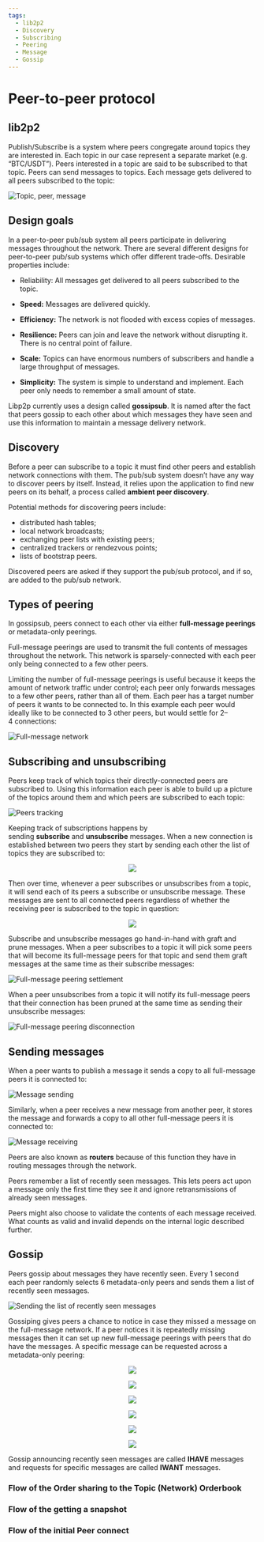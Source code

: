 ```yaml
---
tags:
  - lib2p2
  - Discovery
  - Subscribing
  - Peering
  - Message
  - Gossip
---
```


# Peer-to-peer protocol

## lib2p2

Publish/Subscribe is a system where peers congregate around topics they are interested in. Each topic in our case represent a separate market (e.g. “BTC/USDT”). Peers interested in a topic are said to be subscribed to that topic. Peers can send messages to topics. Each message gets delivered to all peers subscribed to the topic:

![Topic, peer, message](../static/img/image1.png)

## Design goals

In a peer-to-peer pub/sub system all peers participate in delivering messages throughout the network. There are several different designs for peer-to-peer pub/sub systems which offer different trade-offs. Desirable properties include:
- Reliability: All messages get delivered to all peers subscribed to the topic.

- **Speed:** Messages are delivered quickly.
- **Efficiency:** The network is not flooded with excess copies of messages.
- **Resilience:** Peers can join and leave the network without disrupting it. There is no central point of failure.
- **Scale:** Topics can have enormous numbers of subscribers and handle a large throughput of messages.
- **Simplicity:** The system is simple to understand and implement. Each peer only needs to remember a small amount of state.

Libp2p currently uses a design called **gossipsub**. It is named after the fact that peers gossip to each other about which messages they have seen and use this information to maintain a message delivery network.

## Discovery

Before a peer can subscribe to a topic it must find other peers and establish network connections with them. The pub/sub system doesn’t have any way to discover peers by itself. Instead, it relies upon the application to find new peers on its behalf, a process called **ambient peer discovery**.

Potential methods for discovering peers include:

- distributed hash tables;
- local network broadcasts;
- exchanging peer lists with existing peers;
- centralized trackers or rendezvous points;
- lists of bootstrap peers.

Discovered peers are asked if they support the pub/sub protocol, and if so, are added to the pub/sub network.

## Types of peering

In gossipsub, peers connect to each other via either **full-message peerings** or metadata-only peerings.

Full-message peerings are used to transmit the full contents of messages throughout the network. This network is sparsely-connected with each peer only being connected to a few other peers. 

Limiting the number of full-message peerings is useful because it keeps the amount of network traffic under control; each peer only forwards messages to a few other peers, rather than all of them. Each peer has a target number of peers it wants to be connected to. In this example each peer would ideally like to be connected to 3 other peers, but would settle for 2–4 connections:

![Full-message network](../static/img/image2.png)

## Subscribing and unsubscribing

Peers keep track of which topics their directly-connected peers are subscribed to. Using this information each peer is able to build up a picture of the topics around them and which peers are subscribed to each topic:

![Peers tracking](../static/img/image3.png)

Keeping track of subscriptions happens by sending **subscribe** and **unsubscribe** messages. When a new connection is established between two peers they start by sending each other the list of topics they are subscribed to:

<p align="center">
  <img src="../static/img/image4.png" />
</p>

Then over time, whenever a peer subscribes or unsubscribes from a topic, it will send each of its peers a subscribe or unsubscribe message. These messages are sent to all connected peers regardless of whether the receiving peer is subscribed to the topic in question:

<p align="center">
  <img src="../static/img/image5.png" />
</p>

Subscribe and unsubscribe messages go hand-in-hand with graft and prune messages. When a peer subscribes to a topic it will pick some peers that will become its full-message peers for that topic and send them graft messages at the same time as their subscribe messages:

![Full-message peering settlement](../static/img/image6.png)

When a peer unsubscribes from a topic it will notify its full-message peers that their connection has been pruned at the same time as sending their unsubscribe messages:

![Full-message peering disconnection](../static/img/image7.png)

## Sending messages

When a peer wants to publish a message it sends a copy to all full-message peers it is connected to:

![Message sending](../static/img/image8.png)

Similarly, when a peer receives a new message from another peer, it stores the message and forwards a copy to all other full-message peers it is connected to:

![Message receiving](../static/img/image9.png)

Peers are also known as **routers** because of this function they have in routing messages through the network.

Peers remember a list of recently seen messages. This lets peers act upon a message only the first time they see it and ignore retransmissions of already seen messages.

Peers might also choose to validate the contents of each message received. What counts as valid and invalid depends on the internal logic described further.

## Gossip

Peers gossip about messages they have recently seen. Every 1 second each peer randomly selects 6 metadata-only peers and sends them a list of recently seen messages.

![Sending the list of recently seen messages](../static/img/image10.png)

Gossiping gives peers a chance to notice in case they missed a message on the full-message network. If a peer notices it is repeatedly missing messages then it can set up new full-message peerings with peers that do have the messages. A specific message can be requested across a metadata-only peering:


<p align="center">
  <img src="../static/img/image11.png" />
</p>
<p align="center">
  <img src="../static/img/image12.png" />
</p>
<p align="center">
  <img src="../static/img/image13.png" />
</p>
<p align="center">
  <img src="../static/img/image14.png" />
</p>
<p align="center">
  <img src="../static/img/image15.png" />
</p>
<p align="center">
  <img src="../static/img/image16.png" />
</p>

Gossip announcing recently seen messages are called **IHAVE** messages and requests for specific messages are called **IWANT** messages.

### Flow of the Order sharing to the Topic (Network) Orderbook


<Mermaid chart='
sequenceDiagram
Peer A--> Topic Orderbook: connect
Topic Orderbook--> Peer B: connect
User A->> Peer A: Create order
Note over User A,Peer A: Order gets peer_ID
Peer A->> Peer A: update of the local Orderbook of Peer A
Peer A->> Topic Orderbook: Push order
Note over Peer A, Topic Orderbook: Order with peer_ID of Peer A
Topic Orderbook->> Peer B: Gossip
Note over Peer B: at this point Peer B has a local order to be matched
Peer B->> Peer B: Order execution
Peer B->> Topic Orderbook: Event
Note over Peer B, Topic Orderbook: the state of the order is changed
Topic Orderbook->> Peer A: Full Connection/Gossip
Peer A->> Peer A: update of the local Orderbook of Peer A' />

### Flow of the getting a snapshot

<Mermaid chart='
sequenceDiagram
Peer A->> Bootstrap: Connect
Bootstrap ->> Bootstrap: Update local DHT
Peer A->> Network: Advertise (via Rendezvous string)
Network->> Peer A: Share matched rendezvous Peers (N total)
Peer A->> Peer X1: RPC call
Peer X1-->> Peer A: 
Peer A->> Peer X2: RPC call
Peer X2-->> Peer A:  
Peer A->> Peer XZ: RPC call
Peer XZ-->> Peer A: 
Note over Peer A, Peer XZ: RPC calls are made to random Peers (among N) according to Round Robin Algorithm, with total amount of RPC calls: Z=N/3
Peer A->> Peer A: Merge results' />

### Flow of the initial Peer connect

<Mermaid chart='
sequenceDiagram
Peer A->> Peer A: local Orderbook
Peer A->> Bootstrap: Connect
Bootstrap ->> Bootstrap: Update local hash table
Note over Bootstrap, Network: at this point Network knows about Peer A
Peer A->> Network: Advertise (via Rendezvous string)
Network->> Peer A: Reply with Array of Peers for this Topic
Note over Network, Peer A: [Peer X, Peer Y, Peer Z...]
Peer A->> Peer X: Snapshot request
Peer X->> Peer A: Snapshot
Peer A->> Peer A: local Orders matching' />